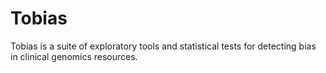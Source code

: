 # Tobias
Tobias is a suite of exploratory tools and statistical tests for detecting bias in clinical genomics resources.
